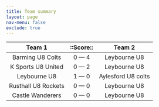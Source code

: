 ```yaml
---
title: Team summary
layout: page
nav-menu: false
exclude: true
---
```




|       Team 1        |  ::Score::  |       Team 2       |
|:-------------------:|:-----------:|:------------------:|
|  Barming U8 Colts   | 0 &mdash; 4 |    Leybourne U8    |
| K Sports U8 United  | 0 &mdash; 2 |    Leybourne U8    |
|    Leybourne U8     | 1 &mdash; 0 | Aylesford U8 colts |
| Rusthall U8 Rockets | 0 &mdash; 0 |    Leybourne U8    |
|  Castle Wanderers   | 0 &mdash; 0 |    Leybourne U8    |

 <br /><br /><br />